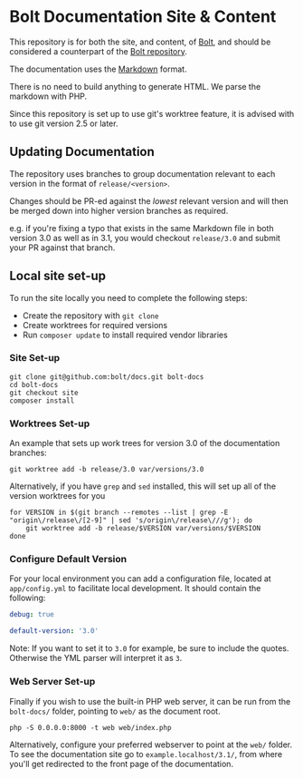Bolt Documentation Site & Content
=================================

This repository is for both the site, and content, of
[Bolt][bolt], and should be considered a counterpart of the
[Bolt repository][repo].

The documentation uses the
[Markdown][markdown] format.

There is no need to build anything to generate HTML. We parse the markdown with
PHP.

Since this repository is set up to use git's worktree feature, it is advised with to use git version 2.5 or later.

Updating Documentation
----------------------

The repository uses branches to group documentation relevant to each version in
the format of `release/<version>`.

Changes should be PR-ed against the *lowest* relevant version and will then be
merged down into higher version branches as required.

e.g. if you're fixing a typo that exists in the same Markdown file in both
version 3.0 as well as in 3.1, you would checkout `release/3.0` and submit your
PR against that branch.

Local site set-up
-----------------

To run the site locally you need to complete the following steps:

  * Create the repository with `git clone`
  * Create worktrees for required versions
  * Run `composer update` to install required vendor libraries


### Site Set-up

```
git clone git@github.com:bolt/docs.git bolt-docs
cd bolt-docs
git checkout site
composer install
```

### Worktrees Set-up

An example that sets up work trees for version 3.0 of the documentation
branches:

```
git worktree add -b release/3.0 var/versions/3.0
```

Alternatively, if you have `grep` and `sed` installed, this will set up all of
the version worktrees for you

```
for VERSION in $(git branch --remotes --list | grep -E "origin\/release\/[2-9]" | sed 's/origin\/release\///g'); do 
    git worktree add -b release/$VERSION var/versions/$VERSION
done
```

### Configure Default Version 

For your local environment you can add a configuration file, located at
`app/config.yml` to facilitate local development. It should contain the
following:

```yml
debug: true

default-version: '3.0'

```

Note: If you want to set it to `3.0` for example, be sure to include the quotes. Otherwise the YML parser will interpret it as `3`. 

### Web Server Set-up

Finally if you wish to use the built-in PHP web server, it can be run from the
`bolt-docs/` folder, pointing to `web/` as the document root.

```
php -S 0.0.0.0:8000 -t web web/index.php
```

Alternatively, configure your preferred webserver to point at the `web/` folder. To see the documentation site go to `example.localhost/3.1/`, from where you'll get redirected to the front page of the documentation.

[bolt]: http://docs.bolt.cm/
[markdown]: http://daringfireball.net/projects/markdown/
[repo]: https://github.com/bolt/bolt
